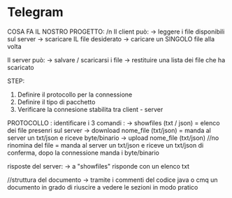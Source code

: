 # Telegram
COSA FA IL NOSTRO PROGETTO: /n
Il client può:
  -> leggere i file disponibili sul server
  -> scaricare IL file desiderato
  -> caricare un SINGOLO file alla volta

Il server può:
  -> salvare / scaricarsi i file
  -> restituire una lista dei file che ha scaricato

STEP:
  1. Definire il protocollo per la connessione
  2. Definire il tipo di pacchetto
  3. Verificare la connesione stabilita tra client - server

PROTOCOLLO :
  identificare i 3 comandi :
    -> showfiles (txt / json) = elenco dei file presenri sul server
    -> download nome_file (txt/json) = manda al server un txt/json e riceve byte/binario
    -> upload nome_file (txt/json) //no rinomina del file   = manda al server un txt/json e riceve un txt/json di conferma, dopo la connessione manda i byte/binario

  risposte del server:
   -> a "showfiles" risponde con un elenco txt


   //struttura del documento -> tramite i commenti del codice java o cmq un documento in grado di riuscire a vedere le sezioni in modo pratico
